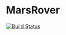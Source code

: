 MarsRover
=========

[![Build Status](https://travis-ci.org/haitelfatmi/marsrover.svg?branch=haitelfatmi)](https://travis-ci.org/haitelfatmi/marsrover)


